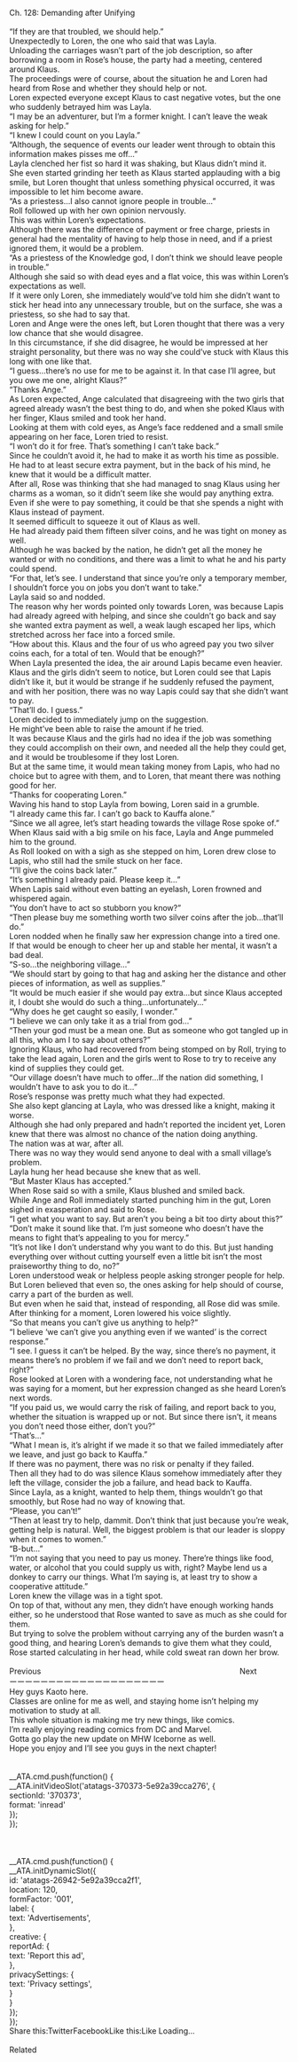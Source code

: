 <br/>
Ch. 128: Demanding after Unifying<br/>
 <br/>
“If they are that troubled, we should help.”<br/>
Unexpectedly to Loren, the one who said that was Layla.<br/>
Unloading the carriages wasn’t part of the job description, so after borrowing a room in Rose’s house, the party had a meeting, centered around Klaus.<br/>
The proceedings were of course, about the situation he and Loren had heard from Rose and whether they should help or not.<br/>
Loren expected everyone except Klaus to cast negative votes, but the one who suddenly betrayed him was Layla.<br/>
“I may be an adventurer, but I’m a former knight. I can’t leave the weak asking for help.”<br/>
“I knew I could count on you Layla.”<br/>
“Although, the sequence of events our leader went through to obtain this information makes pisses me off…”<br/>
Layla clenched her fist so hard it was shaking, but Klaus didn’t mind it.<br/>
She even started grinding her teeth as Klaus started applauding with a big smile, but Loren thought that unless something physical occurred, it was impossible to let him become aware.<br/>
“As a priestess…I also cannot ignore people in trouble…”<br/>
Roll followed up with her own opinion nervously.<br/>
This was within Loren’s expectations.<br/>
Although there was the difference of payment or free charge, priests in general had the mentality of having to help those in need, and if a priest ignored them, it would be a problem.<br/>
“As a priestess of the Knowledge god, I don’t think we should leave people in trouble.”<br/>
Although she said so with dead eyes and a flat voice, this was within Loren’s expectations as well.<br/>
If it were only Loren, she immediately would’ve told him she didn’t want to stick her head into any unnecessary trouble, but on the surface, she was a priestess, so she had to say that.<br/>
Loren and Ange were the ones left, but Loren thought that there was a very low chance that she would disagree.<br/>
In this circumstance, if she did disagree, he would be impressed at her straight personality, but there was no way she could’ve stuck with Klaus this long with one like that.<br/>
“I guess…there’s no use for me to be against it. In that case I’ll agree, but you owe me one, alright Klaus?”<br/>
“Thanks Ange.”<br/>
As Loren expected, Ange calculated that disagreeing with the two girls that agreed already wasn’t the best thing to do, and when she poked Klaus with her finger, Klaus smiled and took her hand.<br/>
Looking at them with cold eyes, as Ange’s face reddened and a small smile appearing on her face, Loren tried to resist.<br/>
“I won’t do it for free. That’s something I can’t take back.”<br/>
Since he couldn’t avoid it, he had to make it as worth his time as possible.<br/>
He had to at least secure extra payment, but in the back of his mind, he knew that it would be a difficult matter.<br/>
After all, Rose was thinking that she had managed to snag Klaus using her charms as a woman, so it didn’t seem like she would pay anything extra.<br/>
Even if she were to pay something, it could be that she spends a night with Klaus instead of payment.<br/>
It seemed difficult to squeeze it out of Klaus as well.<br/>
He had already paid them fifteen silver coins, and he was tight on money as well.<br/>
Although he was backed by the nation, he didn’t get all the money he wanted or with no conditions, and there was a limit to what he and his party could spend.<br/>
“For that, let’s see. I understand that since you’re only a temporary member, I shouldn’t force you on jobs you don’t want to take.”<br/>
Layla said so and nodded.<br/>
The reason why her words pointed only towards Loren, was because Lapis had already agreed with helping, and since she couldn’t go back and say she wanted extra payment as well, a weak laugh escaped her lips, which stretched across her face into a forced smile.<br/>
“How about this. Klaus and the four of us who agreed pay you two silver coins each, for a total of ten. Would that be enough?”<br/>
When Layla presented the idea, the air around Lapis became even heavier.<br/>
Klaus and the girls didn’t seem to notice, but Loren could see that Lapis didn’t like it, but it would be strange if he suddenly refused the payment, and with her position, there was no way Lapis could say that she didn’t want to pay.<br/>
“That’ll do. I guess.”<br/>
Loren decided to immediately jump on the suggestion.<br/>
He might’ve been able to raise the amount if he tried.<br/>
It was because Klaus and the girls had no idea if the job was something they could accomplish on their own, and needed all the help they could get, and it would be troublesome if they lost Loren.<br/>
But at the same time, it would mean taking money from Lapis, who had no choice but to agree with them, and to Loren, that meant there was nothing good for her.<br/>
“Thanks for cooperating Loren.”<br/>
Waving his hand to stop Layla from bowing, Loren said in a grumble.<br/>
“I already came this far. I can’t go back to Kauffa alone.”<br/>
“Since we all agree, let’s start heading towards the village Rose spoke of.”<br/>
When Klaus said with a big smile on his face, Layla and Ange pummeled him to the ground.<br/>
As Roll looked on with a sigh as she stepped on him, Loren drew close to Lapis, who still had the smile stuck on her face.<br/>
“I’ll give the coins back later.”<br/>
“It’s something I already paid. Please keep it…”<br/>
When Lapis said without even batting an eyelash, Loren frowned and whispered again.<br/>
“You don’t have to act so stubborn you know?”<br/>
“Then please buy me something worth two silver coins after the job…that’ll do.”<br/>
Loren nodded when he finally saw her expression change into a tired one.<br/>
If that would be enough to cheer her up and stable her mental, it wasn’t a bad deal.<br/>
“S-so…the neighboring village…”<br/>
“We should start by going to that hag and asking her the distance and other pieces of information, as well as supplies.”<br/>
“It would be much easier if she would pay extra…but since Klaus accepted it, I doubt she would do such a thing…unfortunately…”<br/>
“Why does he get caught so easily, I wonder.”<br/>
“I believe we can only take it as a trial from god…”<br/>
“Then your god must be a mean one. But as someone who got tangled up in all this, who am I to say about others?”<br/>
Ignoring Klaus, who had recovered from being stomped on by Roll, trying to take the lead again, Loren and the girls went to Rose to try to receive any kind of supplies they could get.<br/>
“Our village doesn’t have much to offer…If the nation did something, I wouldn’t have to ask you to do it…”<br/>
Rose’s response was pretty much what they had expected.<br/>
She also kept glancing at Layla, who was dressed like a knight, making it worse.<br/>
Although she had only prepared and hadn’t reported the incident yet, Loren knew that there was almost no chance of the nation doing anything.<br/>
The nation was at war, after all.<br/>
There was no way they would send anyone to deal with a small village’s problem.<br/>
Layla hung her head because she knew that as well.<br/>
“But Master Klaus has accepted.”<br/>
When Rose said so with a smile, Klaus blushed and smiled back.<br/>
While Ange and Roll immediately started punching him in the gut, Loren sighed in exasperation and said to Rose.<br/>
“I get what you want to say. But aren’t you being a bit too dirty about this?”<br/>
“Don’t make it sound like that. I’m just someone who doesn’t have the means to fight that’s appealing to you for mercy.”<br/>
“It’s not like I don’t understand why you want to do this. But just handing everything over without cutting yourself even a little bit isn’t the most praiseworthy thing to do, no?”<br/>
Loren understood weak or helpless people asking stronger people for help.<br/>
But Loren believed that even so, the ones asking for help should of course, carry a part of the burden as well.<br/>
But even when he said that, instead of responding, all Rose did was smile.<br/>
After thinking for a moment, Loren lowered his voice slightly.<br/>
“So that means you can’t give us anything to help?”<br/>
“I believe ‘we can’t give you anything even if we wanted’ is the correct response.”<br/>
“I see. I guess it can’t be helped. By the way, since there’s no payment, it means there’s no problem if we fail and we don’t need to report back, right?”<br/>
Rose looked at Loren with a wondering face, not understanding what he was saying for a moment, but her expression changed as she heard Loren’s next words.<br/>
“If you paid us, we would carry the risk of failing, and report back to you, whether the situation is wrapped up or not. But since there isn’t, it means you don’t need those either, don’t you?”<br/>
“That’s…”<br/>
“What I mean is, it’s alright if we made it so that we failed immediately after we leave, and just go back to Kauffa.”<br/>
If there was no payment, there was no risk or penalty if they failed.<br/>
Then all they had to do was silence Klaus somehow immediately after they left the village, consider the job a failure, and head back to Kauffa.<br/>
Since Layla, as a knight, wanted to help them, things wouldn’t go that smoothly, but Rose had no way of knowing that.<br/>
“Please, you can’t!”<br/>
“Then at least try to help, dammit. Don’t think that just because you’re weak, getting help is natural. Well, the biggest problem is that our leader is sloppy when it comes to women.”<br/>
“B-but…”<br/>
“I’m not saying that you need to pay us money. There’re things like food, water, or alcohol that you could supply us with, right? Maybe lend us a donkey to carry our things. What I’m saying is, at least try to show a cooperative attitude.”<br/>
Loren knew the village was in a tight spot.<br/>
On top of that, without any men, they didn’t have enough working hands either, so he understood that Rose wanted to save as much as she could for them.<br/>
But trying to solve the problem without carrying any of the burden wasn’t a good thing, and hearing Loren’s demands to give them what they could, Rose started calculating in her head, while cold sweat ran down her brow.<br/>
 <br/>
Previous                                                                                           Next<br/>
ーーーーーーーーーーーーーーーーーーーー<br/>
Hey guys Kaoto here.<br/>
Classes are online for me as well, and staying home isn’t helping my motivation to study at all.<br/>
This whole situation is making me try new things, like comics.<br/>
I’m really enjoying reading comics from DC and Marvel.<br/>
Gotta go play the new update on MHW Iceborne as well.<br/>
Hope you enjoy and I’ll see you guys in the next chapter!<br/>
<br/>
<br/>
            __ATA.cmd.push(function() {<br/>
                __ATA.initVideoSlot('atatags-370373-5e92a39cca276', {<br/>
                    sectionId: '370373',<br/>
                    format: 'inread'<br/>
                });<br/>
            });<br/>
        <br/>
 <br/>
<br/>
				__ATA.cmd.push(function() {<br/>
					__ATA.initDynamicSlot({<br/>
						id: 'atatags-26942-5e92a39cca2f1',<br/>
						location: 120,<br/>
						formFactor: '001',<br/>
						label: {<br/>
							text: 'Advertisements',<br/>
						},<br/>
						creative: {<br/>
							reportAd: {<br/>
								text: 'Report this ad',<br/>
							},<br/>
							privacySettings: {<br/>
								text: 'Privacy settings',<br/>
							}<br/>
						}<br/>
					});<br/>
				});<br/>
			Share this:TwitterFacebookLike this:Like Loading...<br/>
<br/>
Related<br/>
 